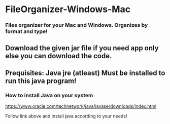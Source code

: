 # FileOrganizer-Windows-Mac
### Files organizer for your Mac and Windows. Organizes by format and type!

## Download the given jar file if you need app only else you can download the code.

## Prequisites: Java jre (atleast) Must be installed to run this java program!
### How to install Java on your system
https://www.oracle.com/technetwork/java/javase/downloads/index.html

Follow link above and install java according to your needs!
